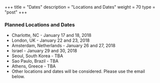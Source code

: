 +++
title = "Dates"
description = "Locations and Dates"
weight = 70
type = "post"
+++

### Planned Locations and Dates
  * Charlotte, NC - January 17 and 18, 2018
  * London, UK - January 22 and 23, 2018
  * Amsterdam, Netherlands - January 26 and 27, 2018
  * Israel - January 29 and 30, 2018
  * Seoul, South Korea - TBA
  * Sao Paulo, Brazil - TBA
  * Athens, Greece - TBA
  * Other locations and dates will be considered. Please use the email below.